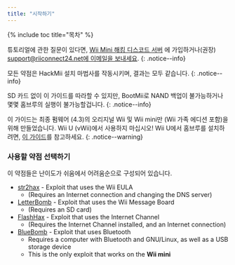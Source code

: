 ```yaml
---
title: "시작하기"
---
```


{% include toc title="목차" %}

튜토리얼에 관한 질문이 있다면, [Wii Mini 해킹 디스코드 서버](https://discord.gg/rc24) 에 가입하거나(권장) [support@riiconnect24.net에 이메일을 보내세요](mailto:support@riiconnect24.net).
{: .notice--info}

모든 약점은 HackMii 설치 마법사를 작동시키며, 결과는 모두 같습니다.
{: .notice--info}

SD 카드 없이 이 가이드를 따라할 수 있지만, BootMii로 NAND 백업이 불가능하거나 몇몇 홈브루의 실행이 불가능할겁니다.
{: .notice--info}

이 가이드는 최종 펌웨어 (4.3)의 오리지널 Wii 및 Wii mini만 (Wii 가족 에디션 포함)을 위해 만들었습니다. Wii U (vWii)에서 사용하지 마십시오! Wii U에서 홈브루를 설치하려면, [이 가이드](https://wiiu.hacks.guide)를 참고하세요.
{: .notice--warning}

### 사용할 약점 선택하기

이 약점들은 난이도가 쉬움에서 어려움순으로 구성되어 있습니다.

- [str2hax](str2hax) - Exploit that uses the Wii EULA
    * (Requires an Internet connection and changing the DNS server)
- [LetterBomb](letterbomb) - Exploit that uses the Wii Message Board
    * (Requires an SD card)
- [FlashHax](flashhax) - Exploit that uses the Internet Channel
    * (Requires the Internet Channel installed, and an Internet connection)
- [BlueBomb](bluebomb) - Exploit that uses Bluetooth
    * Requires a computer with Bluetooth and GNU/Linux, as well as a USB storage device
    * This is the only exploit that works on the **Wii mini**
